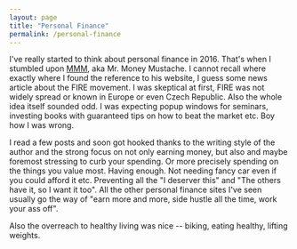 ```yaml
---
layout: page
title: "Personal Finance"
permalink: /personal-finance
---
```


I've really started to think about personal finance in 2016. That's when I stumbled upon [MMM][mmm], aka Mr. Money Mustache. I cannot recall where exactly where I found the reference to his website, I guess some news article about the FIRE movement. I was skeptical at first, FIRE was not widely spread or known in Europe or even Czech Republic. Also the whole idea itself sounded odd. I was expecting popup windows for seminars, investing books with guaranteed tips on how to beat the market etc. Boy how I was wrong. 

I read a few posts and soon got hooked thanks to the writing style of the author and the strong focus on not only earning money, but also and maybe foremost stressing to curb your spending. Or more precisely spending on the things you value most. Having enough. Not needing fancy car even if you could afford it etc. Preventing all the "I deserver this" and "The others have it, so I want it too". All the other personal finance sites I've seen usually go the way of "earn more and more, side hustle all the time, work your ass off". 

Also the overreach to healthy living was nice -- biking, eating healthy, lifting weights.  


[mmm]: https://www.mrmoneymustache.com/ "Mr. Money Mustache"